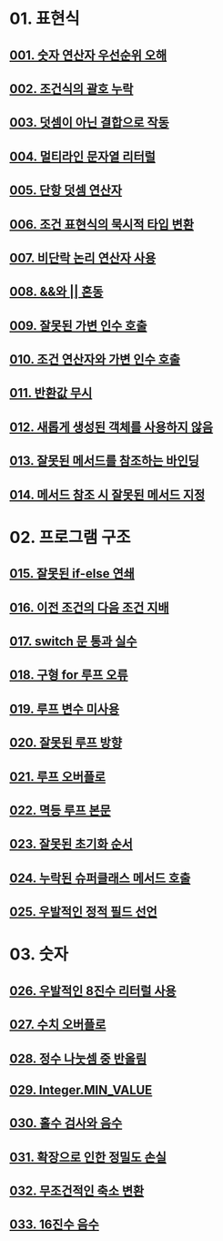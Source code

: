 # 01. 표현식
## [001. 숫자 연산자 우선순위 오해](docs/001.md)
## [002. 조건식의 괄호 누락](docs/002.md)
## [003. 덧셈이 아닌 결합으로 작동](docs/003.md)
## [004. 멀티라인 문자열 리터럴](docs/004.md)
## [005. 단항 덧셈 연산자](docs/005.md)
## [006. 조건 표현식의 묵시적 타입 변환](docs/006.md)
## [007. 비단락 논리 연산자 사용](docs/007.md)
## [008. &&와 || 혼동](docs/008.md)
## [009. 잘못된 가변 인수 호출](docs/009.md)
## [010. 조건 연산자와 가변 인수 호출](docs/010.md)
## [011. 반환값 무시](docs/011.md)
## [012. 새롭게 생성된 객체를 사용하지 않음](docs/012.md)
## [013. 잘못된 메서드를 참조하는 바인딩](docs/013.md)
## [014. 메서드 참조 시 잘못된 메서드 지정](docs/014.md)

# 02. 프로그램 구조
## [015. 잘못된 if-else 연쇄](docs/015.md)
## [016. 이전 조건의 다음 조건 지배](docs/016.md)
## [017. switch 문 통과 실수](docs/017.md)
## [018. 구형 for 루프 오류](docs/018.md)
## [019. 루프 변수 미사용](docs/019.md)
## [020. 잘못된 루프 방향](docs/020.md)
## [021. 루프 오버플로](docs/021.md)
## [022. 멱등 루프 본문](docs/022.md)
## [023. 잘못된 초기화 순서](docs/023.md)
## [024. 누락된 슈퍼클래스 메서드 호출](docs/024.md)
## [025. 우발적인 정적 필드 선언](docs/025.md)

# 03. 숫자
## [026. 우발적인 8진수 리터럴 사용](docs/026.md)
## [027. 수치 오버플로](docs/027.md)
## [028. 정수 나눗셈 중 반올림](docs/028.md)
## [029. Integer.MIN_VALUE](docs/029.md)
## [030. 홀수 검사와 음수](docs/030.md)
## [031. 확장으로 인한 정밀도 손실](docs/031.md)
## [032. 무조건적인 축소 변환](docs/032.md)
## [033. 16진수 음수](docs/033.md)
